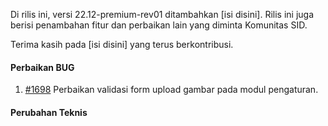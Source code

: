 Di rilis ini, versi 22.12-premium-rev01 ditambahkan [isi disini]. Rilis ini juga berisi penambahan fitur dan perbaikan lain yang diminta Komunitas SID.

Terima kasih pada [isi disini] yang terus berkontribusi.



#### Perbaikan BUG

1. [#1698](https://github.com/OpenSID/premium/issues/1698) Perbaikan validasi form upload gambar pada modul pengaturan.

#### Perubahan Teknis
